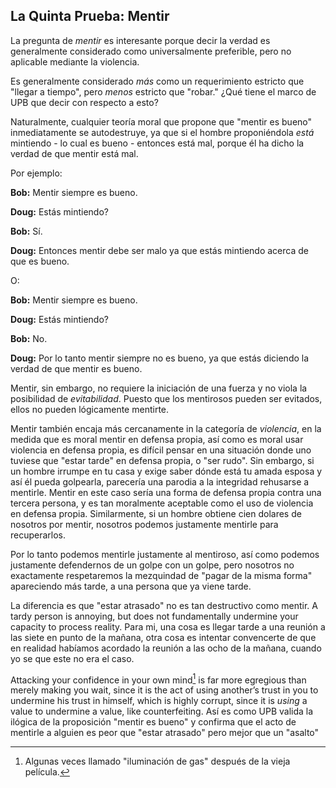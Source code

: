 ## La Quinta Prueba: Mentir

La pregunta de *mentir* es interesante porque decir la verdad es generalmente considerado como universalmente preferible, pero no aplicable mediante la violencia.

Es generalmente considerado *más* como un requerimiento estricto que "llegar a tiempo", pero *menos* estricto que "robar." ¿Qué tiene el marco de UPB que decir con respecto a esto?

Naturalmente, cualquier teoría moral que propone que "mentir es bueno" inmediatamente se autodestruye, ya que si el hombre proponiéndola *está* mintiendo - lo cual es bueno - entonces está mal, porque él ha dicho la verdad de que mentir está mal.

Por ejemplo:

**Bob:** Mentir siempre es bueno.

**Doug:** Estás mintiendo?

**Bob:** Sí.

**Doug:** Entonces mentir debe ser malo ya que estás mintiendo acerca de que es bueno.

O:

**Bob:** Mentir siempre es bueno.

**Doug:** Estás mintiendo?

**Bob:** No.

**Doug:** Por lo tanto mentir siempre no es bueno, ya que estás diciendo la verdad de que mentir es bueno.

Mentir, sin embargo, no requiere la iniciación de una fuerza y no viola la posibilidad de *evitabilidad*. Puesto que los mentirosos pueden ser evitados, ellos no pueden lógicamente mentirte.

Mentir también encaja más cercanamente in la categoría de *violencia*, en la medida que es moral mentir en defensa propia, así como es moral usar violencia en defensa propia, es difícil pensar en una situación donde uno tuviese que "estar tarde" en defensa propia, o "ser rudo". Sin embargo, si un hombre irrumpe en tu casa y exige saber dónde está tu amada esposa y así él pueda golpearla, parecería una parodia a la integridad rehusarse a mentirle. Mentir en este caso sería una forma de defensa propia contra una tercera persona, y es tan moralmente aceptable como el uso de violencia en defensa propia. Similarmente, si un hombre obtiene cien dolares de nosotros por mentir, nosotros podemos justamente mentirle para recuperarlos.

Por lo tanto podemos mentirle justamente al mentiroso, así como podemos justamente defendernos de un golpe con un golpe, pero nosotros no exactamente respetaremos la mezquindad de "pagar de la misma forma" apareciendo más tarde, a una persona que ya viene tarde.

La diferencia es que "estar atrasado" no es tan destructivo como mentir. A tardy person is annoying, but does not fundamentally undermine your capacity to process reality. Para mi, una cosa es llegar tarde a una reunión a las siete en punto de la mañana, otra cosa es intentar convencerte de que en realidad habíamos acordado la reunión a las ocho de la mañana, cuando yo se que este no era el caso.

Attacking your confidence in your own mind[^5] is far more egregious than merely making you wait, since it is the act of using another’s trust in you to undermine his trust in himself, which is highly corrupt, since it is *using* a value to undermine a value, like counterfeiting. Así es como UPB valida la ilógica de la proposición "mentir es bueno" y confirma que el acto de mentirle a alguien es peor que "estar atrasado" pero mejor que un "asalto"

[^5]: Algunas veces llamado "iluminación de gas" después de la vieja película.